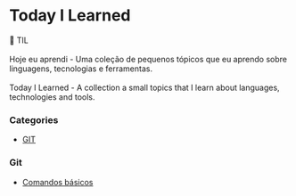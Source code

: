 # Today I Learned

📝 TIL <br><br>
Hoje eu aprendi - Uma coleção de pequenos tópicos que eu aprendo sobre linguagens, tecnologias e ferramentas.<br><br>
Today I Learned - A collection a small topics that I learn about languages, technologies and tools.

### Categories
- [GIT](git)

### Git
- [Comandos básicos](git/comandos-basicos.md)

